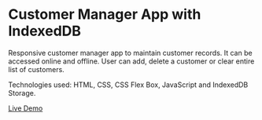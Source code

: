 # Customer Manager App with IndexedDB

Responsive customer manager app to maintain customer records. It can be accessed online and offline. User can add, delete a customer or clear entire list of customers.  

Technologies used: HTML, CSS, CSS Flex Box, JavaScript and IndexedDB Storage.  

[Live Demo](https://monalighosh.github.io/indexedDB-app/)
